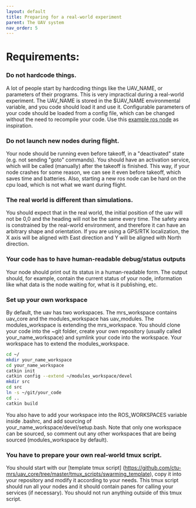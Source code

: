 ```yaml
---
layout: default
title: Preparing for a real-world experiment
parent: The UAV system
nav_order: 5
---
```


# Requirements:
### Do not hardcode things.
A lot of people start by hardcoding things like the UAV_NAME, or parameters of their programs. This is very impractical during a real-world experiment. The UAV_NAME is stored in the $UAV_NAME environmental variable, and you code should load it and use it. Configurable parameters of your code should be loaded from a config file, which can be changed without the need to recompile your code. Use this [example ros node](https://github.com/ctu-mrs/example_ros_uav) as inspiration.

### Do not launch new nodes during flight.
Your node should be running even before takeoff, in a "deactivated" state (e.g. not sending "goto" commands). You should have an activation service, which will be called (manually) after the takeoff is finished. This way, if your node crashes for some reason, we can see it even before takeoff, which saves time and batteries. Also, starting a new ros node can be hard on the cpu load, which is not what we want during flight.

### The real world is different than simulations.
You should expect that in the real world, the initial position of the uav will not be 0,0 and the heading will not be the same every time. The safety area is constrained by the real-world environment, and therefore it can have an arbitrary shape and orientation. If you are using a GPS/RTK localization, the X axis will be aligned with East direction and Y will be aligned with North direction. 

### Your code has to have human-readable debug/status outputs
Your node should print out its status in a human-readable form. The output should, for example, contain the current status of your node, information like what data is the node waiting for, what is it publishing, etc.

### Set up your own workspace
By default, the uav has two workspaces. The mrs_workspace contains uav_core and the modules_workspace has uav_modules. The modules_workspace is extending the mrs_workspace. You should clone your code into the ~git folder, create your own repository (usually called your_name_workspace) and symlink your code into the workspace. Your workspace has to extend the modules_workspace.

```bash
cd ~/
mkdir your_name_workspace
cd your_name_workspace
catkin init
catkin config --extend ~/modules_workspace/devel
mkdir src
cd src
ln -s ~/git/your_code
cd ..
catkin build
```

You also have to add your workspace into the ROS_WORKSPACES variable inside .bashrc, and add sourcing of your_name_workspace/devel/setup.bash. Note that only one workspace can be sourced, so comment out any other workspaces that are being sourced (modules_workspace by default).

### You have to prepare your own real-world tmux script.
You should start with our [template tmux script] (https://github.com/ctu-mrs/uav_core/tree/master/tmux_scripts/swarming_template), copy it into your repository and modify it according to your needs. This tmux script should run all your nodes and it should contain panes for calling your services (if necessary). You should not run anything outside of this tmux script.
